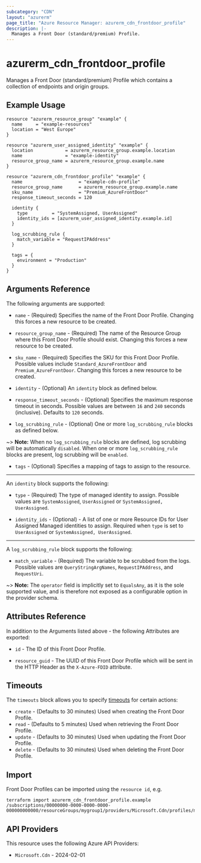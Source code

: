```yaml
---
subcategory: "CDN"
layout: "azurerm"
page_title: "Azure Resource Manager: azurerm_cdn_frontdoor_profile"
description: |-
  Manages a Front Door (standard/premium) Profile.
---
```


# azurerm_cdn_frontdoor_profile

Manages a Front Door (standard/premium) Profile which contains a collection of endpoints and origin groups.

## Example Usage

```hcl
resource "azurerm_resource_group" "example" {
  name     = "example-resources"
  location = "West Europe"
}

resource "azurerm_user_assigned_identity" "example" {
  location            = azurerm_resource_group.example.location
  name                = "example-identity"
  resource_group_name = azurerm_resource_group.example.name
}

resource "azurerm_cdn_frontdoor_profile" "example" {
  name                     = "example-cdn-profile"
  resource_group_name      = azurerm_resource_group.example.name
  sku_name                 = "Premium_AzureFrontDoor"
  response_timeout_seconds = 120

  identity {
    type         = "SystemAssigned, UserAssigned"
    identity_ids = [azurerm_user_assigned_identity.example.id]
  }

  log_scrubbing_rule {
    match_variable = "RequestIPAddress"
  }

  tags = {
    environment = "Production"
  }
}
```

## Arguments Reference

The following arguments are supported:

* `name` - (Required) Specifies the name of the Front Door Profile. Changing this forces a new resource to be created.

* `resource_group_name` - (Required) The name of the Resource Group where this Front Door Profile should exist. Changing this forces a new resource to be created.

* `sku_name` - (Required) Specifies the SKU for this Front Door Profile. Possible values include `Standard_AzureFrontDoor` and `Premium_AzureFrontDoor`. Changing this forces a new resource to be created.

* `identity` - (Optional) An `identity` block as defined below.

* `response_timeout_seconds` - (Optional) Specifies the maximum response timeout in seconds. Possible values are between `16` and `240` seconds (inclusive). Defaults to `120` seconds.

* `log_scrubbing_rule` - (Optional) One or more `log_scrubbing_rule` blocks as defined below.

~> **Note:** When no `log_scrubbing_rule` blocks are defined, log scrubbing will be automatically `disabled`. When one or more `log_scrubbing_rule` blocks are present, log scrubbing will be `enabled`.

* `tags` - (Optional) Specifies a mapping of tags to assign to the resource.


---

An `identity` block supports the following:

* `type` - (Required) The type of managed identity to assign. Possible values are `SystemAssigned`, `UserAssigned` or `SystemAssigned, UserAssigned`.

* `identity_ids` - (Optional) - A list of one or more Resource IDs for User Assigned Managed identities to assign. Required when `type` is set to `UserAssigned` or `SystemAssigned, UserAssigned`.

---

A `log_scrubbing_rule` block supports the following:

* `match_variable` - (Required) The variable to be scrubbed from the logs. Possible values are `QueryStringArgNames`, `RequestIPAddress`, and `RequestUri`.

~> **Note:** The `operator` field is implicitly set to `EqualsAny`, as it is the sole supported value, and is therefore not exposed as a configurable option in the provider schema.

## Attributes Reference

In addition to the Arguments listed above - the following Attributes are exported:

* `id` - The ID of this Front Door Profile.

* `resource_guid` - The UUID of this Front Door Profile which will be sent in the HTTP Header as the `X-Azure-FDID` attribute.

## Timeouts

The `timeouts` block allows you to specify [timeouts](https://developer.hashicorp.com/terraform/language/resources/configure#define-operation-timeouts) for certain actions:

* `create` - (Defaults to 30 minutes) Used when creating the Front Door Profile.
* `read` - (Defaults to 5 minutes) Used when retrieving the Front Door Profile.
* `update` - (Defaults to 30 minutes) Used when updating the Front Door Profile.
* `delete` - (Defaults to 30 minutes) Used when deleting the Front Door Profile.

## Import

Front Door Profiles can be imported using the `resource id`, e.g.

```shell
terraform import azurerm_cdn_frontdoor_profile.example /subscriptions/00000000-0000-0000-0000-000000000000/resourceGroups/mygroup1/providers/Microsoft.Cdn/profiles/myprofile1
```

## API Providers
<!-- This section is generated, changes will be overwritten -->
This resource uses the following Azure API Providers:

* `Microsoft.Cdn` - 2024-02-01
